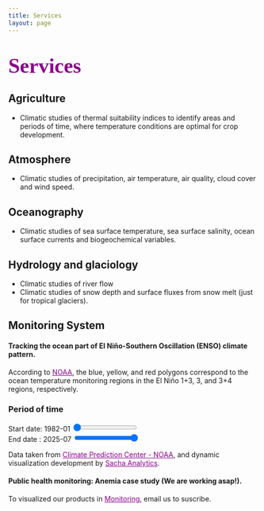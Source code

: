 ```yaml
---
title: Services
layout: page
---
```

<H1 align="left"><span style="font-family:Times New Roman;font-size:150%;color:darkmagenta"><b>Services</b></span> </H1>

<h2>Agriculture</h2>
<ul class="Agriculture">
	<li>Climatic studies of thermal suitability indices to identify areas and periods of time, where temperature conditions are optimal for crop development.</li>	
</ul>

<h2>Atmosphere</h2>
<ul class="Atmosphere">
	<li>Climatic studies of precipitation, air temperature, air quality, cloud cover and wind speed.</li>	
</ul>

<h2>Oceanography</h2>
<ul class="Oceanography">
	<li>Climatic studies of sea surface temperature, sea surface salinity, ocean surface currents and biogeochemical variables.</li>
</ul>  

<h2>Hydrology and glaciology</h2>
<ul class="Hydrology">
	<li>Climatic studies of river flow</li>
	<li>Climatic studies of snow depth and surface fluxes from snow melt (just for tropical glaciers).</li>
</ul>

<h2>Monitoring System</h2>
<!--p> La gestión de recursos hídricos es el proceso de planificar, desarrollar, distribuir y gestionar los recursos de agua
de manera eficiente y sostenible para satisfacer las necesidades de la sociedad, la economía y el medio ambiente

Objetivos
    1. Garantizar la disponibilidad de agua para el consumo humano, agricultura, industria y ecologia
    2. Proteger la calidad del agua y prevenir la contaminacion
    3. Promover el uso eficiente del agua y reducir sus péridad
    4. Mitigar los efectos del cambio climático y los desastres naturales
</p -->
<h4>Tracking the ocean part of El Niño-Southern Oscillation (ENSO) climate pattern.</h4>
<p style="text-align: left;">According to <a href="https://www.climate.gov/news-features/understanding-climate/climate-variability-oceanic-nino-index" style="color:darkmagenta">NOAA</a>, the blue, yellow, and red polygons correspond to the ocean temperature monitoring regions in the El Niño 1+3, 3, and 3+4 regions, respectively.</p>

<div class="graficas-container">
	<div id="map"></div>
	<div id="charts">
            <div id="time-range">
                <h3>Period of time</h3>
                <div class="slider-container">
                    <label>Start date: <span id="start-date">1982-01</span></label>
                    <input type="range" id="start-slider" min="0" max="522" value="0"> <!-- max="365"-->
                </div>
                <div class="slider-container">
                    <label>End date  : <span id="end-date">2025-07</span></label>
                    <input type="range" id="end-slider" min="0" max="522" value="522">
                </div>
            </div>
            <div class="chart-container">
                <!--h3>Gráfico de Barras</h3-->
                <canvas id="barChart" data-img="{{ '/assets/images/tu_imagen.png' | relative_url }}"></canvas>
            </div>
        </div>
	<!--div align="center" id="tabla_ensoONI"></div-->
	<!--div align="center" id="plot_timeSeries_ensoIndex"></div-->
	<p> Data taken from <a href="https://www.cpc.ncep.noaa.gov/data/indices/" style="color:darkmagenta"> Climate Prediction Center - NOAA</a>, and dynamic visualization development by <a href="https://vrrp.github.io/" style="color:darkmagenta">Sacha Analytics</a>.</p>
	
</div>
<!--script src="/static/js/script_mapaENSOv1.js"></script-->
<!--script src="/static/js/script_mapaENSOv2.js"></script-->
<script src="https://cdn.jsdelivr.net/npm/chart.js"></script>
<script src="/static/js/script_mapaENSOv2.js"></script>


<h4 align="left">Public health monitoring: Anemia case study (We are working asap!).</h4>
<!--script src="/static/js/script_tablaENSO.js"></script-->
<!--script src="/static/js/plot_timeSeries_ensoIndex.js"></script-->
<p style="text-align: left;">To visualized our products in <a href="https://vrrp.github.io/login/" style="color:darkmagenta">Monitoring</a>, email us to suscribe.</p>





























    

